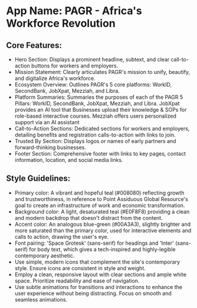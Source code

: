 # **App Name**: PAGR - Africa's Workforce Revolution

## Core Features:

- Hero Section: Displays a prominent headline, subtext, and clear call-to-action buttons for workers and employers.
- Mission Statement: Clearly articulates PAGR's mission to unify, beautify, and digitalize Africa's workforce.
- Ecosystem Overview: Outlines PAGR's 5 core platforms: WorkID, SecondBank, JobXpat, Mezziah, and Libra.
- Platform Summaries: Summaries the purposes of each of the PAGR 5 Pillars: WorkID, SecondBank, JobXpat, Mezziah, and Libra. JobXpat provides an AI tool that Businesses upload their knowledge & SOPs for role-based interactive courses. Mezziah offers users personalized support via an AI assistant
- Call-to-Action Sections: Dedicated sections for workers and employers, detailing benefits and registration calls-to-action with links to join.
- Trusted By Section: Displays logos or names of early partners and forward-thinking businesses.
- Footer Section: Comprehensive footer with links to key pages, contact information, location, and social media links.

## Style Guidelines:

- Primary color: A vibrant and hopeful teal (#008080) reflecting growth and trustworthiness, in reference to Point Assiduous Global Resource's goal to create an infrastructure of work and economic transformation.
- Background color: A light, desaturated teal (#E0F8F8) providing a clean and modern backdrop that doesn't distract from the content.
- Accent color: An analogous blue-green (#00A3A3), slightly brighter and more saturated than the primary color, used for interactive elements and calls to action, drawing the user's eye.
- Font pairing: 'Space Grotesk' (sans-serif) for headings and 'Inter' (sans-serif) for body text, which gives a tech-inspired and highly-legible contemporary aesthetic.
- Use simple, modern icons that complement the site's contemporary style. Ensure icons are consistent in style and weight.
- Employ a clean, responsive layout with clear sections and ample white space. Prioritize readability and ease of navigation.
- Use subtle animations for transitions and interactions to enhance the user experience without being distracting. Focus on smooth and seamless animations.